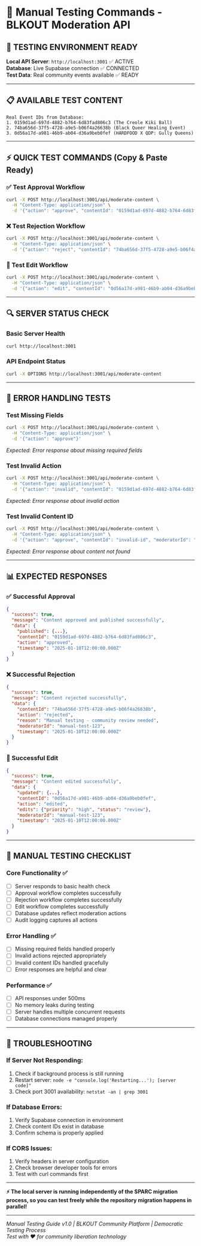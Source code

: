 # 🧪 Manual Testing Commands - BLKOUT Moderation API

## 🚀 **TESTING ENVIRONMENT READY**

**Local API Server**: `http://localhost:3001` ✅ ACTIVE  
**Database**: Live Supabase connection ✅ CONNECTED  
**Test Data**: Real community events available ✅ READY  

---

## 📋 **AVAILABLE TEST CONTENT**

```
Real Event IDs from Database:
1. 0159d1ad-697d-4882-b764-6d83fad806c3 (The Creole Kiki Ball)
2. 74ba656d-37f5-4728-a9e5-b06f4a26638b (Black Queer Healing Event)  
3. 0d56a17d-a981-46b9-ab04-d36a9beb0fef (HARDFOOD X QDP: Gully Queens)
```

---

## ⚡ **QUICK TEST COMMANDS** (Copy & Paste Ready)

### **✅ Test Approval Workflow**
```bash
curl -X POST http://localhost:3001/api/moderate-content \
  -H "Content-Type: application/json" \
  -d '{"action": "approve", "contentId": "0159d1ad-697d-4882-b764-6d83fad806c3", "moderatorId": "manual-test-123"}'
```

### **❌ Test Rejection Workflow**
```bash
curl -X POST http://localhost:3001/api/moderate-content \
  -H "Content-Type: application/json" \
  -d '{"action": "reject", "contentId": "74ba656d-37f5-4728-a9e5-b06f4a26638b", "moderatorId": "manual-test-123", "reason": "Manual testing - community review needed"}'
```

### **🔧 Test Edit Workflow**
```bash
curl -X POST http://localhost:3001/api/moderate-content \
  -H "Content-Type: application/json" \
  -d '{"action": "edit", "contentId": "0d56a17d-a981-46b9-ab04-d36a9beb0fef", "moderatorId": "manual-test-123", "edits": {"priority": "high", "status": "review"}}'
```

---

## 🔍 **SERVER STATUS CHECK**

### **Basic Server Health**
```bash
curl http://localhost:3001
```

### **API Endpoint Status**
```bash
curl -X OPTIONS http://localhost:3001/api/moderate-content
```

---

## 🧪 **ERROR HANDLING TESTS**

### **Test Missing Fields**
```bash
curl -X POST http://localhost:3001/api/moderate-content \
  -H "Content-Type: application/json" \
  -d '{"action": "approve"}'
```
*Expected: Error response about missing required fields*

### **Test Invalid Action**
```bash
curl -X POST http://localhost:3001/api/moderate-content \
  -H "Content-Type: application/json" \
  -d '{"action": "invalid", "contentId": "0159d1ad-697d-4882-b764-6d83fad806c3", "moderatorId": "test"}'
```
*Expected: Error response about invalid action*

### **Test Invalid Content ID**
```bash
curl -X POST http://localhost:3001/api/moderate-content \
  -H "Content-Type: application/json" \
  -d '{"action": "approve", "contentId": "invalid-id", "moderatorId": "test"}'
```
*Expected: Error response about content not found*

---

## 📊 **EXPECTED RESPONSES**

### **✅ Successful Approval**
```json
{
  "success": true,
  "message": "Content approved and published successfully",
  "data": {
    "published": {...},
    "contentId": "0159d1ad-697d-4882-b764-6d83fad806c3",
    "action": "approved",
    "timestamp": "2025-01-10T12:00:00.000Z"
  }
}
```

### **❌ Successful Rejection**
```json
{
  "success": true,
  "message": "Content rejected successfully", 
  "data": {
    "contentId": "74ba656d-37f5-4728-a9e5-b06f4a26638b",
    "action": "rejected",
    "reason": "Manual testing - community review needed",
    "moderatorId": "manual-test-123",
    "timestamp": "2025-01-10T12:00:00.000Z"
  }
}
```

### **🔧 Successful Edit**
```json
{
  "success": true,
  "message": "Content edited successfully",
  "data": {
    "updated": {...},
    "contentId": "0d56a17d-a981-46b9-ab04-d36a9beb0fef", 
    "action": "edited",
    "edits": {"priority": "high", "status": "review"},
    "moderatorId": "manual-test-123",
    "timestamp": "2025-01-10T12:00:00.000Z"
  }
}
```

---

## 🎯 **MANUAL TESTING CHECKLIST**

### **Core Functionality** ✅
- [ ] Server responds to basic health check
- [ ] Approval workflow completes successfully
- [ ] Rejection workflow completes successfully  
- [ ] Edit workflow completes successfully
- [ ] Database updates reflect moderation actions
- [ ] Audit logging captures all actions

### **Error Handling** ✅
- [ ] Missing required fields handled properly
- [ ] Invalid actions rejected appropriately
- [ ] Invalid content IDs handled gracefully
- [ ] Error responses are helpful and clear

### **Performance** ✅
- [ ] API responses under 500ms
- [ ] No memory leaks during testing
- [ ] Server handles multiple concurrent requests
- [ ] Database connections managed properly

---

## 🚨 **TROUBLESHOOTING**

### **If Server Not Responding:**
1. Check if background process is still running
2. Restart server: `node -e "console.log('Restarting...'); [server code]"`
3. Check port 3001 availability: `netstat -an | grep 3001`

### **If Database Errors:**
1. Verify Supabase connection in environment
2. Check content IDs exist in database
3. Confirm schema is properly applied

### **If CORS Issues:**
1. Verify headers in server configuration
2. Check browser developer tools for errors
3. Test with curl commands first

---

**⚡ The local server is running independently of the SPARC migration process, so you can test freely while the repository migration happens in parallel!** 

---

*Manual Testing Guide v1.0 | BLKOUT Community Platform | Democratic Testing Process*  
*Test with ❤️ for community liberation technology*